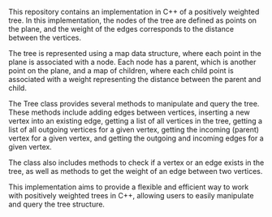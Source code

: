 This repository contains an implementation in C++ of a positively weighted tree. In this implementation, the nodes of the tree are defined as points on the plane, and the weight of the edges corresponds to the distance between the vertices.

The tree is represented using a map data structure, where each point in the plane is associated with a node. Each node has a parent, which is another point on the plane, and a map of children, where each child point is associated with a weight representing the distance between the parent and child.

The Tree class provides several methods to manipulate and query the tree. These methods include adding edges between vertices, inserting a new vertex into an existing edge, getting a list of all vertices in the tree, getting a list of all outgoing vertices for a given vertex, getting the incoming (parent) vertex for a given vertex, and getting the outgoing and incoming edges for a given vertex.

The class also includes methods to check if a vertex or an edge exists in the tree, as well as methods to get the weight of an edge between two vertices.

This implementation aims to provide a flexible and efficient way to work with positively weighted trees in C++, allowing users to easily manipulate and query the tree structure.
